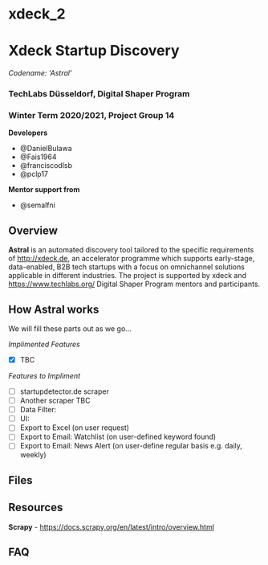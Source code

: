 # xdeck_2

# Xdeck Startup Discovery
*Codename: 'Astral'*

### TechLabs Düsseldorf, Digital Shaper Program
### Winter Term 2020/2021, Project Group 14

**Developers**
* @DanielBulawa
* @Fais1964
* @franciscodlsb
* @pclp17

**Mentor support from**
* @semalfni

## Overview

**Astral** is an automated discovery tool tailored to the specific requirements of http://xdeck.de, an accelerator programme which supports early-stage, data-enabled, B2B tech startups with a focus on omnichannel solutions applicable in different industries. The project is supported by xdeck and https://www.techlabs.org/ Digital Shaper Program mentors and participants.

## How Astral works

We will fill these parts out as we go...

*Implimented Features*
- [x] TBC

*Features to Impliment*
- [ ] startupdetector.de scraper
- [ ] Another scraper TBC
- [ ] Data Filter:
- [ ] UI:
- [ ] Export to Excel (on user request)
- [ ] Export to Email: Watchlist (on user-defined keyword found)
- [ ] Export to Email: News Alert (on user-define regular basis e.g. daily, weekly)

## Files

## Resources

**Scrapy** - https://docs.scrapy.org/en/latest/intro/overview.html

## FAQ

